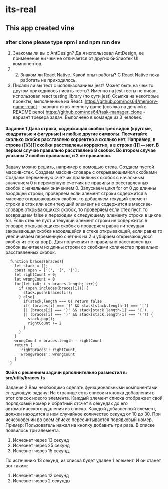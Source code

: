 # its-real
## This app created vine
### after clone please type npm i and npm run dev
1. Знакомы ли вы с AntDesign?
Да я использовал AntDesign, ее применение ни чем не отличается от других библиотек UI компонентов.
2. 2. Знаком ли React Native. Какой опыт работы?
С React Native пока работать не приходилось.
3. Писали ли вы тест с использованием jest? Может быть на чем то другом приходилось писать тесты?
Именно на jest тесты не писал, использовал react testing library (по сути jest)
Ссылка на некоторые проекты, выполненные на React:
https://github.com/nos64/memory-game-react - вариант игры memory game (ссылка на деплой в README репо)
https://github.com/nos64/task-manager_clone - вариант трекера задач. Выполнено в команде из 3 человек.
#### Задание 1 Дана строка, содержащая скобки трёх видов (круглые, квадратные и фигурные) и любые другие символы. Посчитайте сколько скобок расставлено корректно а сколько нет. Например, в строке ([]{})[] скобки расставлены корректно, а в строке ([]] — нет. В первом случае правильно расставлено 8 скобок. Во втором случае указаны 2 скобки правильно, и 2 не правильно.

Задачу можно решить, например с помощью стека.
Создаем пустой массив-стек.
Создаем массив-словарь с открывающимися скобками
Создаем переменную счетчик правильных скобок с начальным значением 0 и переменную счетчик не правильно расставленных скобок с начальным значением 0.
Запускаем цикл for от 0 до длинны входящей строки, проверяем если элемент строки содержится в массиве открывающихся скобок, то добавляем текущий элемент строки в стэк или если текущий элемент не содержится в массиве-словаре открывающихся скобок, то проверяем если стек пуст, то возвращаем false и переходим к следующему элементу строки в цикле for. Если стек не пуст и текущий элемент строки не содержится в словаре открывающихся скобок о проверяем равна ли текущая закрывающая скобка находящейся в стеке открывающей, если равна то увеличиваем переменную счетчик на 2 и убираем открывающуюся скобку из стека  pop(). 
Для получения не правильно расставленных скобок вычитаем из длины строки со скобками  количество правильно расставленных скобок.
  
      function braces(braces){
        let stack = [];
        const open = ['(', '[', '{'];
        let rightCount = 0;
        let wrongCount = 0
        for(let i=0; i < braces.length; i++){
          if (open.includes(braces[i])) {
            stack.push(braces[i]);
          } else{
            if(stack.length === 0) return false
            if( (braces[i] === ']' && stack[stack.length-1] === '[')
            || (braces[i] === '}' && stack[stack.length-1] === '{')
            || (braces[i] === ')' && stack[stack.length-1] === '(')) {
              stack.pop();
              rightCount += 2
            }
          }
        }
        wrongCount = braces.length - rightCount
        return {
          'rightBraces': rightCount,
          'wrongBraces': wrongCount
        }
      }
  
**Файл с решением задачи дополнительно разместил в: src/utils/braces.ts**


Задание 2 Вам необходимо сделать функциональными компонентами следующую задачу: На странице есть список и кнопка добавления в этот список нового элемента. 
Каждый элемент списка отображает свой порядковый номер и обратный отсчет в секундах до его автоматического удаления из списка. 
Каждый добавленный элемент, должен находится в нем случайное количество секунд от 10 до 30. При исчезновении во всем списке пересчитывается порядковый номер.
 Пример: Пользователь нажал на кнопку добавить три раза. В списке появилось три элемента. 
1. Исчезнет через 13 секунд 
2. Исчезнет через 25 секунд 
3. Исчезнет через 15 секунд.


 По истечению 13 секунд, из списка будет удален 1 элемент. 
И он станет вот таким: 
1. Исчезнет через 12 секунд 
2. Исчезнет через 2 секунды
